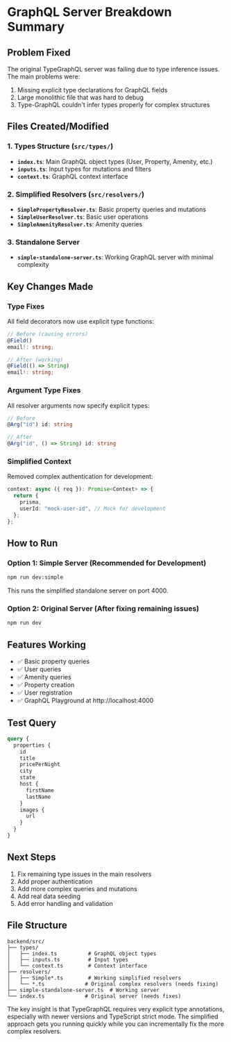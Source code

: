 # GraphQL Server Breakdown Summary

## Problem Fixed

The original TypeGraphQL server was failing due to type inference issues. The main problems were:

1. Missing explicit type declarations for GraphQL fields
2. Large monolithic file that was hard to debug
3. Type-GraphQL couldn't infer types properly for complex structures

## Files Created/Modified

### 1. Types Structure (`src/types/`)

- **`index.ts`**: Main GraphQL object types (User, Property, Amenity, etc.)
- **`inputs.ts`**: Input types for mutations and filters
- **`context.ts`**: GraphQL context interface

### 2. Simplified Resolvers (`src/resolvers/`)

- **`SimplePropertyResolver.ts`**: Basic property queries and mutations
- **`SimpleUserResolver.ts`**: Basic user operations
- **`SimpleAmenityResolver.ts`**: Amenity queries

### 3. Standalone Server

- **`simple-standalone-server.ts`**: Working GraphQL server with minimal complexity

## Key Changes Made

### Type Fixes

All field decorators now use explicit type functions:

```typescript
// Before (causing errors)
@Field()
email!: string;

// After (working)
@Field(() => String)
email!: string;
```

### Argument Type Fixes

All resolver arguments now specify explicit types:

```typescript
// Before
@Arg("id") id: string

// After
@Arg("id", () => String) id: string
```

### Simplified Context

Removed complex authentication for development:

```typescript
context: async ({ req }): Promise<Context> => {
  return {
    prisma,
    userId: "mock-user-id", // Mock for development
  };
};
```

## How to Run

### Option 1: Simple Server (Recommended for Development)

```bash
npm run dev:simple
```

This runs the simplified standalone server on port 4000.

### Option 2: Original Server (After fixing remaining issues)

```bash
npm run dev
```

## Features Working

- ✅ Basic property queries
- ✅ User queries
- ✅ Amenity queries
- ✅ Property creation
- ✅ User registration
- ✅ GraphQL Playground at http://localhost:4000

## Test Query

```graphql
query {
  properties {
    id
    title
    pricePerNight
    city
    state
    host {
      firstName
      lastName
    }
    images {
      url
    }
  }
}
```

## Next Steps

1. Fix remaining type issues in the main resolvers
2. Add proper authentication
3. Add more complex queries and mutations
4. Add real data seeding
5. Add error handling and validation

## File Structure

```
backend/src/
├── types/
│   ├── index.ts          # GraphQL object types
│   ├── inputs.ts         # Input types
│   └── context.ts        # Context interface
├── resolvers/
│   ├── Simple*.ts        # Working simplified resolvers
│   └── *.ts             # Original complex resolvers (needs fixing)
├── simple-standalone-server.ts  # Working server
└── index.ts             # Original server (needs fixes)
```

The key insight is that TypeGraphQL requires very explicit type annotations, especially with newer versions and TypeScript strict mode. The simplified approach gets you running quickly while you can incrementally fix the more complex resolvers.

